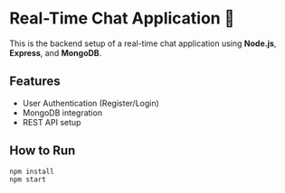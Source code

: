 # Real-Time Chat Application 🚀

This is the backend setup of a real-time chat application using **Node.js**, **Express**, and **MongoDB**.

## Features
- User Authentication (Register/Login)
- MongoDB integration
- REST API setup

## How to Run
```bash
npm install
npm start
